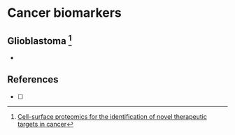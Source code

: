 # Cancer biomarkers

## Glioblastoma [^target1]
- 

## References
- [ ] [^target1]: [Cell-surface proteomics for the identification of novel therapeutic targets in cancer](https://www.tandfonline.com/doi/abs/10.1080/14789450.2018.1429924?journalCode=ieru20)
